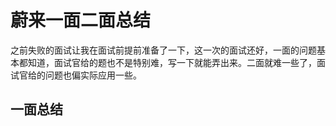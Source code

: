 # 蔚来一面二面总结


之前失败的面试让我在面试前提前准备了一下，这一次的面试还好，一面的问题基本都知道，面试官给的题也不是特别难，写一下就能弄出来。二面就难一些了，面试官给的问题也偏实际应用一些。

## 一面总结


